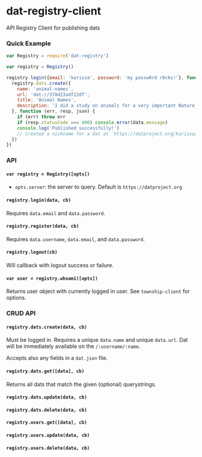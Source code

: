 # dat-registry-client

API Registry Client for publishing dats

### Quick Example

```js
var Registry = require('dat-registry')

var registry = Registry()

registry.login({email: 'karissa', password: 'my passw0rd r0cks!'}, function () {
  registry.dats.create({
    name: 'animal-names',
    url: 'dat://378d23adf22df',
    title: 'Animal Names',
    description: 'I did a study on animals for a very important Nature study, here are the spreadsheets with raw animals in them.'
  }, function (err, resp, json) {
    if (err) throw err
    if (resp.statusCode === 400) console.error(data.message)
    console.log('Published successfully!')
    // Created a nickname for a dat at `https://datproject.org/karissa/animal-names`
  })
})
```

### API

#### `var registry = Registry([opts])`

  * `opts.server`: the server to query. Default is `https://datproject.org`

#### `registry.login(data, cb)`

Requires `data.email` and `data.password`.

#### `registry.register(data, cb)`

Requires `data.username`, `data.email`, and `data.password`.

#### `registry.logout(cb)`

Will callback with logout success or failure.

#### `var user = registry.whoami([opts])`

Returns user object with currently logged in user. See `township-client` for options.


### CRUD API

#### `registry.dats.create(data, cb)`

Must be logged in. Requires a unique `data.name` and unique `data.url`. Dat will be immediately available on the `/:username/:name`.

Accepts also any fields in a `dat.json` file.

#### `registry.dats.get([data], cb)`

Returns all dats that match the given (optional) querystrings.

#### `registry.dats.update(data, cb)`
#### `registry.dats.delete(data, cb)`
#### `registry.users.get([data], cb)`
#### `registry.users.update(data, cb)`
#### `registry.users.delete(data, cb)`
